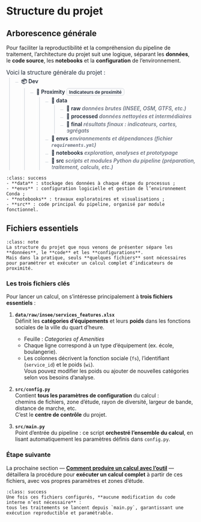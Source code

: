 # Structure du projet

## Arborescence générale

Pour faciliter la reproductibilité et la compréhension du pipeline de traitement, l’architecture du projet suit une logique, séparant les **données**, le **code source**, les **notebooks** et la **configuration** de l’environnement. 

<style>
/* ===== Couleurs adaptatives (clair/sombre) ===== */
:root{
  --bg: #ffffff;
  --fg: #1f2937;         /* gris ardoise foncé */
  --muted: #6b7280;      /* gris moyen pour les notes */
  --line: #c7cdd4;       /* lignes d'arbre */
  --badge-border:#d1d5db;
  --badge-bg:#f9fafb;
}
@media (prefers-color-scheme: dark){
  :root{
    --bg: #0b0f14;
    --fg: #6480b8ff;       /* texte principal clair */
    --muted: #9aa4b2;    /* notes lisibles en sombre */
    --line: #3a4856;     /* lignes plus douces en sombre */
    --badge-border:#334155;
    --badge-bg:#0f172a;
  }
}

/* ===== Reset léger pour ce bloc ===== */
.tree, .tree ul { list-style: none; margin: 0; padding-left: 1rem; position: relative; color: var(--fg); }
.kicker { margin:.5rem 0 .25rem; font-size:.95rem; color: var(--fg); }
.badge { display:inline-block; font-size:.75rem; padding:.1rem .4rem; border:1px solid var(--badge-border); border-radius:.4rem; background: var(--badge-bg); color: var(--fg); }
.note { color: var(--muted); font-style: italic; }
.folder { font-weight: 600; color: var(--fg); }
.file { font-weight: 500; color: var(--fg); }
hr.soft { border:0; border-top:1px dashed var(--line); margin:1rem 0; }

/* ===== Lignes de l'arbre ===== */
.tree:before, .tree ul:before {
  content: "";
  position: absolute;
  left: 0.5rem;
  border-left: 1px solid var(--line);
  top: 0; bottom: 0;
}
.tree li {
  margin: .25rem 0 .25rem 1rem;
  padding-left: .5rem;
  position: relative;
}
.tree li:before {
  content: "";
  position: absolute;
  left: -0.5rem;
  top: 0.75rem;
  width: 0.5rem;
  border-top: 1px solid var(--line);
}
/* Masque la ligne verticale résiduelle au dernier enfant,
   avec une couleur de fond adaptée au thème */
.tree li:last-child:after {
  content: "";
  position: absolute;
  left: 0.5rem;
  bottom: -0.25rem;
  height: calc(100% - 0.75rem);
  background: var(--bg);
  width: 2px;
}

</style>
<div class="kicker">Voici la structure générale du projet :</div>

<ul class="tree">
  <li class="folder">📦 Dev
    <ul>
      <li class="folder">📂 Proximity <span class="badge">Indicateurs de proximité</span>
        <ul>
          <li class="folder">📂 data
            <ul>
              <li class="folder">📂 raw <span class="note">données brutes (INSEE, OSM, GTFS, etc.)</span></li>
              <li class="folder">📂 processed <span class="note">données nettoyées et intermédiaires</span></li>
              <li class="folder">📂 final <span class="note">résultats finaux : indicateurs, cartes, agrégats</span></li>
            </ul>
          </li>
          <li class="folder">📂 envs <span class="note">environnements et dépendances (fichier <code>requirements.yml</code>)</span></li>
          <li class="folder">📂 notebooks <span class="note">exploration, analyses et prototypage</span></li>
          <li class="folder">📂 src <span class="note">scripts et modules Python du pipeline (préparation, traitement, calculs, etc.)</span></li>
        </ul>
      </li>
    </ul>
  </li>
</ul>

```{admonition} Résumé
:class: success
- **data** : stockage des données à chaque étape du processus ;  
- **envs** : configuration logicielle et gestion de l’environnement Conda ;  
- **notebooks** : travaux exploratoires et visualisations ;  
- **src** : code principal du pipeline, organisé par module fonctionnel.
```
## Fichiers essentiels 

```{admonition} Du cadre général à l’exécution du calcul
:class: note
La structure du projet que nous venons de présenter sépare les **données**, le **code** et les **configurations**.  
Mais dans la pratique, seuls **quelques fichiers** sont nécessaires pour paramétrer et exécuter un calcul complet d’indicateurs de proximité.
```

### Les trois fichiers clés

Pour lancer un calcul, on s’intéresse principalement à **trois fichiers essentiels** :

1. **`data/raw/insee/services_features.xlsx`**  
   Définit les **catégories d’équipements** et leurs **poids** dans les fonctions sociales de la ville du quart d’heure.  
   - Feuille : *Categories of Amenities*  
   - Chaque ligne correspond à un type d’équipement (ex. école, boulangerie).  
   - Les colonnes décrivent la fonction sociale (`fs`), l’identifiant (`service_id`) et le poids (`wi`).  
   Vous pouvez modifier les poids ou ajouter de nouvelles catégories selon vos besoins d’analyse.

2. **`src/config.py`**  
   Contient **tous les paramètres de configuration** du calcul :  
   chemins de fichiers, zone d’étude, rayon de diversité, largeur de bande, distance de marche, etc.  
   C’est le **centre de contrôle** du projet.

3. **`src/main.py`**  
   Point d’entrée du pipeline : ce script **orchestré l’ensemble du calcul**, en lisant automatiquement les paramètres définis dans `config.py`.  

### Étape suivante
La prochaine section — [**Comment produire un calcul avec l’outil**](comment_reproduire.md) — détaillera la procédure pour **exécuter un calcul complet** à partir de ces fichiers, avec vos propres paramètres et zones d’étude.

```{admonition} Astuce
:class: success
Une fois ces fichiers configurés, **aucune modification du code interne n’est nécessaire** :  
tous les traitements se lancent depuis `main.py`, garantissant une exécution reproductible et paramétrable.
```
